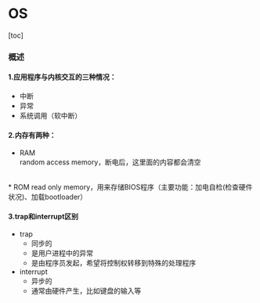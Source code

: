 # OS

[toc]

### 概述

#### 1.应用程序与内核交互的三种情况：
* 中断
* 异常
* 系统调用（软中断）

#### 2.内存有两种：
* RAM		  	
random access memory，断电后，这里面的内容都会清空  
</br>
* ROM			
read only memory，用来存储BIOS程序（主要功能：加电自检(检查硬件状况)、加载bootloader）

#### 3.trap和interrupt区别
* trap
  * 同步的
  * 是用户进程中的异常
  * 是由程序员发起，希望将控制权转移到特殊的处理程序
* interrupt
  * 异步的
  * 通常由硬件产生，比如键盘的输入等
